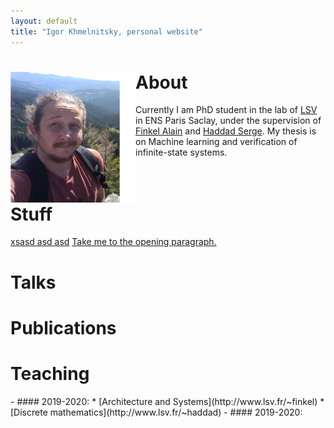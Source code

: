 ```yaml
---
layout: default
title: "Igor Khmelnitsky, personal website"
---
```


# <img src="pictures/myphoto3.jpg" style="float: left;" alt="drawing" width="200"/> About
Currently I am PhD student in the lab of [LSV](https://www.lsv.fr) in ENS Paris Saclay, under the supervision of [Finkel Alain](http://www.lsv.fr/~finkel) and [Haddad Serge](http://www.lsv.fr/~haddad). My thesis is on Machine learning and verification of infinite-state systems. <br /> <br /> <br />

# Stuff
[xsasd asd asd](Teaching)
<a href="#opening">Take me to the opening paragraph.</a>

# Talks

# Publications

# Teaching
<p id="opening"> </p>
- ####  2019-2020:
  * [Architecture and Systems](http://www.lsv.fr/~finkel)
  * [Discrete mathematics](http://www.lsv.fr/~haddad)
- ####  2019-2020:

<!-- ![](myphoto.jpg)  -->
